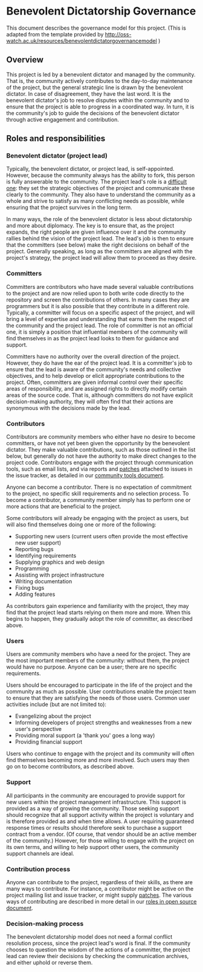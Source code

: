 # Benevolent Dictatorship Governance
This document describes the governance model for this project.
(This is adapted from the template provided by http://oss-watch.ac.uk/resources/benevolentdictatorgovernancemodel )

## Overview
This project is led by a benevolent dictator and managed by the community. That is, the community actively contributes
to the day-to-day maintenance of the project, but the general strategic line is drawn by the benevolent dictator. In
case of disagreement, they have the last word. It is the benevolent dictator's job to resolve disputes within the
community and to ensure that the project is able to progress in a coordinated way. In turn, it is the community's job
to guide the decisions of the benevolent dictator through active engagement and contribution.

## Roles and responsibilities
### Benevolent dictator (project lead)

Typically, the benevolent dictator, or project lead, is self-appointed. However, because the community always has the
ability to fork, this person is fully answerable to the community. The project lead's role is a
[difficult one](http://producingoss.com/html-chunk/social-infrastructure.html#benevolent-dictator-qualifications): they
set the strategic objectives of the project and communicate these clearly to the community. They also have to understand
the community as a whole and strive to satisfy as many conflicting needs as possible, while ensuring that the project
survives in the long term.

In many ways, the role of the benevolent dictator is less about dictatorship and more about diplomacy. The key is to
ensure that, as the project expands, the right people are given influence over it and the community rallies behind the
vision of the project lead. The lead's job is then to ensure that the committers (see below) make the right decisions
on behalf of the project. Generally speaking, as long as the committers are aligned with the project's strategy, the
project lead will allow them to proceed as they desire.

### Committers

Committers are contributors who have made several valuable contributions to the project and are now relied upon to
both write code directly to the repository and screen the contributions of others. In many cases they are programmers
but it is also possible that they contribute in a different role. Typically, a committer will focus on a specific aspect
of the project, and will bring a level of expertise and understanding that earns them the respect of the community and
the project lead. The role of committer is not an official one, it is simply a position that influential members of the
community will find themselves in as the project lead looks to them for guidance and support.

Committers have no authority over the overall direction of the project. However, they do have the ear of the project
lead. It is a committer's job to ensure that the lead is aware of the community's needs and collective objectives, and
to help develop or elicit appropriate contributions to the project. Often, committers are given informal control over
their specific areas of responsibility, and are assigned rights to directly modify certain areas of the source code.
That is, although committers do not have explicit decision-making authority, they will often find that their actions
are synonymous with the decisions made by the lead.

### Contributors

Contributors are community members who either have no desire to become committers, or have not yet been given the
opportunity by the benevolent dictator. They make valuable contributions, such as those outlined in the list below,
but generally do not have the authority to make direct changes to the project code. Contributors engage with the
project through communication tools, such as email lists, and via reports and
[patches](http://oss-watch.ac.uk/resources/softwarepatch) attached to issues in the issue tracker, as detailed in
our [community tools document](http://oss-watch.ac.uk/resources/communitytools).

Anyone can become a contributor. There is no expectation of commitment to the project, no specific skill requirements
and no selection process. To become a contributor, a community member simply has to perform one or more actions that
are beneficial to the project.

Some contributors will already be engaging with the project as users, but will also find themselves doing one or more
of the following:

* Supporting new users (current users often provide the most effective new user support)
* Reporting bugs
* Identifying requirements
* Supplying graphics and web design
* Programming
* Assisting with project infrastructure
* Writing documentation
* Fixing bugs
* Adding features

As contributors gain experience and familiarity with the project, they may find that the project lead starts relying
on them more and more. When this begins to happen, they gradually adopt the role of committer, as described above.

### Users

Users are community members who have a need for the project. They are the most important members of the community:
without them, the project would have no purpose. Anyone can be a user; there are no specific requirements.

Users should be encouraged to participate in the life of the project and the community as much as possible. User
contributions enable the project team to ensure that they are satisfying the needs of those users. Common user
activities include (but are not limited to):

* Evangelizing about the project
* Informing developers of project strengths and weaknesses from a new user's perspective
* Providing moral support (a 'thank you' goes a long way)
* Providing financial support

Users who continue to engage with the project and its community will often find themselves becoming more and more
involved. Such users may then go on to become contributors, as described above.

### Support

All participants in the community are encouraged to provide support for new users within the project management
infrastructure. This support is provided as a way of growing the community. Those seeking support should recognize that
all support activity within the project is voluntary and is therefore provided as and when time allows. A user requiring
guaranteed response times or results should therefore seek to purchase a support contract from a vendor. (Of course,
that vendor should be an active member of the community.) However, for those willing to engage with the project on its
own terms, and willing to help support other users, the community support channels are ideal.

### Contribution process

Anyone can contribute to the project, regardless of their skills, as there are many ways to contribute. For instance, a
contributor might be active on the project mailing list and issue tracker, or might supply
[patches](http://oss-watch.ac.uk/resources/softwarepatch). The various ways of contributing are described in more detail
in our [roles in open source document](http://oss-watch.ac.uk/resources/rolesinopensource).

### Decision-making process

The benevolent dictatorship model does not need a formal conflict resolution process, since the project lead's word is
final. If the community chooses to question the wisdom of the actions of a committer, the project lead can review their
decisions by checking the communication archives, and either uphold or reverse them.
